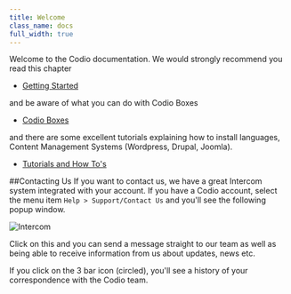 ```yaml
---
title: Welcome
class_name: docs
full_width: true
---
```


Welcome to the Codio documentation. We would strongly recommend you read this chapter 

- [Getting Started](/docs/getting-started)
   
and be aware of what you can do with Codio Boxes

- [Codio Boxes](/docs/boxes)

and there are some excellent tutorials explaining how to install languages, Content Management Systems (Wordpress, Drupal, Joomla).

- [Tutorials and How To's](/docs/specifics)

##Contacting Us
If you want to contact us, we have a great Intercom system integrated with your account. If you have a Codio account, select the menu item `Help > Support/Contact Us` and you'll see the following popup window.

![Intercom](/img/docs/intercom.png)

Click on this and you can send a message straight to our team as well as being able to receive information from us about updates, news etc.

If you click on the 3 bar icon (circled), you'll see a history of your correspondence with the Codio team.
